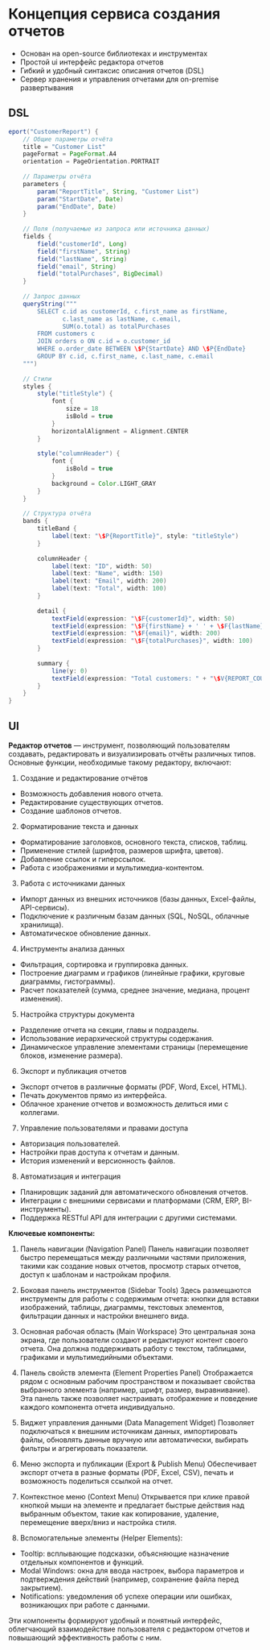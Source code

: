 # Концепция сервиса создания отчетов

- Основан на open-source библиотеках и инструментах
- Простой ui интерфейс редактора отчетов
- Гибкий и удобный синтаксис описания отчетов (DSL)
- Сервер хранения и управления отчетами для on-premise развертывания


## DSL

```groovy
eport("CustomerReport") {
    // Общие параметры отчёта
    title = "Customer List"
    pageFormat = PageFormat.A4
    orientation = PageOrientation.PORTRAIT
    
    // Параметры отчёта
    parameters {
        param("ReportTitle", String, "Customer List")
        param("StartDate", Date)
        param("EndDate", Date)
    }
    
    // Поля (получаемые из запроса или источника данных)
    fields {
        field("customerId", Long)
        field("firstName", String)
        field("lastName", String)
        field("email", String)
        field("totalPurchases", BigDecimal)
    }
    
    // Запрос данных
    queryString("""
        SELECT c.id as customerId, c.first_name as firstName, 
               c.last_name as lastName, c.email, 
               SUM(o.total) as totalPurchases
        FROM customers c
        JOIN orders o ON c.id = o.customer_id
        WHERE o.order_date BETWEEN \$P{StartDate} AND \$P{EndDate}
        GROUP BY c.id, c.first_name, c.last_name, c.email
    """)
    
    // Стили
    styles {
        style("titleStyle") {
            font {
                size = 18
                isBold = true
            }
            horizontalAlignment = Alignment.CENTER
        }
        
        style("columnHeader") {
            font {
                isBold = true
            }
            background = Color.LIGHT_GRAY
        }
    }
    
    // Структура отчёта
    bands {
        titleBand {
            label(text: "\$P{ReportTitle}", style: "titleStyle")
        }
        
        columnHeader {
            label(text: "ID", width: 50)
            label(text: "Name", width: 150)
            label(text: "Email", width: 200)
            label(text: "Total", width: 100)
        }
        
        detail {
            textField(expression: "\$F{customerId}", width: 50)
            textField(expression: "\$F{firstName} + ' ' + \$F{lastName}", width: 150)
            textField(expression: "\$F{email}", width: 200)
            textField(expression: "\$F{totalPurchases}", width: 100)
        }
        
        summary {
            line(y: 0)
            textField(expression: "Total customers: " + "\$V{REPORT_COUNT}")
        }
    }
}
```

## UI

**Редактор отчетов** — инструмент, позволяющий пользователям создавать, редактировать и визуализировать отчёты различных типов. Основные функции, необходимые такому редактору, включают:

1. Создание и редактирование отчётов
- Возможность добавления нового отчета.
- Редактирование существующих отчетов.
- Создание шаблонов отчетов.
2. Форматирование текста и данных
- Форматирование заголовков, основного текста, списков, таблиц.
- Применение стилей (шрифтов, размеров шрифта, цветов).
- Добавление ссылок и гиперссылок.
- Работа с изображениями и мультимедиа-контентом.
3. Работа с источниками данных
- Импорт данных из внешних источников (базы данных, Excel-файлы, API-сервисы).
- Подключение к различным базам данных (SQL, NoSQL, облачные хранилища).
- Автоматическое обновление данных.
4. Инструменты анализа данных
- Фильтрация, сортировка и группировка данных.
- Построение диаграмм и графиков (линейные графики, круговые диаграммы, гистограммы).
- Расчет показателей (сумма, среднее значение, медиана, процент изменения).
5. Настройка структуры документа
- Разделение отчета на секции, главы и подразделы.
- Использование иерархической структуры содержания.
- Динамическое управление элементами страницы (перемещение блоков, изменение размера).
6. Экспорт и публикация отчетов
- Экспорт отчетов в различные форматы (PDF, Word, Excel, HTML).
- Печать документов прямо из интерфейса.
- Облачное хранение отчетов и возможность делиться ими с коллегами.
7. Управление пользователями и правами доступа
- Авторизация пользователей.
- Настройки прав доступа к отчетам и данным.
- История изменений и версионность файлов.
8. Автоматизация и интеграция
- Планировщик заданий для автоматического обновления отчетов.
- Интеграции с внешними сервисами и платформами (CRM, ERP, BI-инструменты).
- Поддержка RESTful API для интеграции с другими системами.


**Ключевые компоненты:**

1. Панель навигации (Navigation Panel)
Панель навигации позволяет быстро перемещаться между различными частями приложения, такими как создание новых отчетов, просмотр старых отчетов, доступ к шаблонам и настройкам профиля.

2. Боковая панель инструментов (Sidebar Tools)
Здесь размещаются инструменты для работы с содержимым отчета: кнопки для вставки изображений, таблицы, диаграммы, текстовых элементов, фильтрации данных и настройки внешнего вида.

3. Основная рабочая область (Main Workspace)
Это центральная зона экрана, где пользователи создают и редактируют контент своего отчета. Она должна поддерживать работу с текстом, таблицами, графиками и мультимедийными объектами.

4. Панель свойств элемента (Element Properties Panel)
Отображается рядом с основным рабочим пространством и показывает свойства выбранного элемента (например, шрифт, размер, выравнивание). Эта панель также позволяет настраивать отображение и поведение каждого компонента отчета индивидуально.

5. Виджет управления данными (Data Management Widget)
Позволяет подключаться к внешним источникам данных, импортировать файлы, обновлять данные вручную или автоматически, выбирать фильтры и агрегировать показатели.

6. Меню экспорта и публикации (Export & Publish Menu)
Обеспечивает экспорт отчета в разные форматы (PDF, Excel, CSV), печать и возможность поделиться ссылкой на отчет.

7. Контекстное меню (Context Menu)
Открывается при клике правой кнопкой мыши на элементе и предлагает быстрые действия над выбранным объектом, такие как копирование, удаление, перемещение вверх/вниз и настройка стиля.

8. Вспомогательные элементы (Helper Elements):
- Tooltip: всплывающие подсказки, объясняющие назначение отдельных компонентов и функций.
- Modal Windows: окна для ввода настроек, выбора параметров и подтверждения действий (например, сохранение файла перед закрытием).
- Notifications: уведомления об успехе операции или ошибках, возникающих при работе с данными.

Эти компоненты формируют удобный и понятный интерфейс, облегчающий взаимодействие пользователя с редактором отчетов и повышающий эффективность работы с ним.
